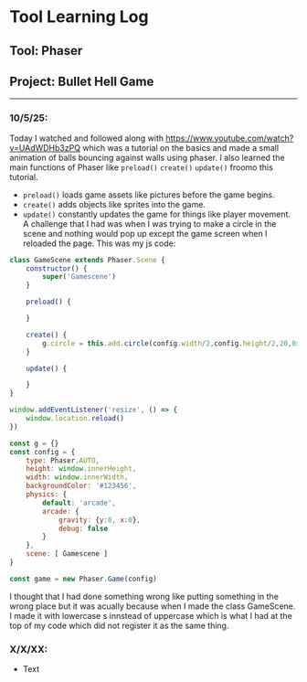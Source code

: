 # Tool Learning Log

## Tool: **Phaser**

## Project: **Bullet Hell Game**

---

### 10/5/25:
Today I watched and followed along with https://www.youtube.com/watch?v=UAdWDHb3zPQ which was a tutorial on the basics and made a small animation of balls bouncing against walls using phaser. I also learned the main functions of Phaser like `preload()` `create()` `update()` froomo this  tutorial.
* `preload()` loads game assets like pictures before the game begins.
* `create()` adds objects like sprites into the game.
* `update()` constantly updates the game for things like player movement.
A challenge that I had was when I was trying to make a circle in the scene and nothing would pop up except the game screen when I reloaded the page. This was my js code:

```js
class GameScene extends Phaser.Scene {
    constructor() {
        super('Gamescene')
    }

    preload() {

    }

    create() {
        g.circle = this.add.circle(config.width/2,config.height/2,20,0xffffff)
    }

    update() {

    }
}

window.addEventListener('resize', () => {
    window.location.reload()
})

const g = {}
const config = {
    type: Phaser.AUTO,
    height: window.innerHeight,
    width: window.innerWidth,
    backgroundColor: '#123456',
    physics: {
        default: 'arcade',
        arcade: {
            gravity: {y:0, x:0},
            debug: false
        }
    },
    scene: [ Gamescene ]
}

const game = new Phaser.Game(config)
```

I  thought that I had done something wrong like putting something in the wrong place but it was acually because when I made the class GameScene. I made it with lowercase s innstead of uppercase which is what I had at the top of my code which did not register it as the same thing.
<!--
* Links you used today (websites, videos, etc)
* Things you tried, progress you made, etc
* Challenges, a-ha moments, etc
* Questions you still have
* What you're going to try next
-->

### X/X/XX:
* Text
